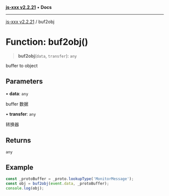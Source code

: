 [**js-xxx v2.2.21**](../README.md) • **Docs**

***

[js-xxx v2.2.21](../README.md) / buf2obj

# Function: buf2obj()

> **buf2obj**(`data`, `transfer`): `any`

buffer to object

## Parameters

• **data**: `any`

buffer 数据

• **transfer**: `any`

转换器

## Returns

`any`

## Example

```ts
const _protoBuffer = _proto.lookupType('MonitorMessage');
const obj = buf2obj(event.data, _protoBuffer);
console.log(obj);
```
